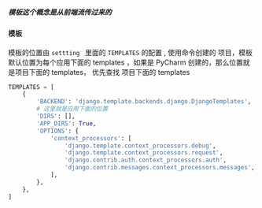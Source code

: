 ##### 模板这个概念是从前端流传过来的 

#### 模板

模板的位置由 `settting ` 里面的 `TEMPLATES` 的配置 , 使用命令创建的 项目，模板默认位置为每个应用下面的 templates ，如果是 PyCharm 创建的，那么位置就是项目下面的 templates， 优先查找 项目下面的 templates

```python
TEMPLATES = [
    {
        'BACKEND': 'django.template.backends.django.DjangoTemplates',
        # 这里就是应用下面的位置
        'DIRS': [],
        'APP_DIRS': True,
        'OPTIONS': {
            'context_processors': [
                'django.template.context_processors.debug',
                'django.template.context_processors.request',
                'django.contrib.auth.context_processors.auth',
                'django.contrib.messages.context_processors.messages',
            ],
        },
    },
]
```

